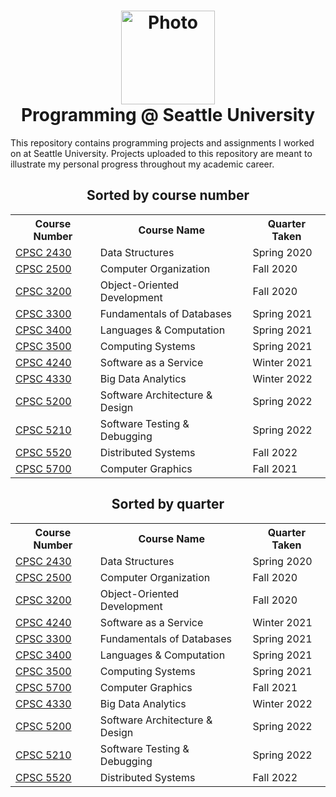<h1 align="center">
  <image alt="Photo" src="./SU_Dark.jpg" width=150 height=150 /><br />
  Programming @ Seattle University
</h1>

This repository contains programming projects and assignments I worked on at Seattle University. Projects uploaded to this repository are meant to illustrate my personal progress throughout my academic career.

<h2 align="center">Sorted by course number</h2>

<table align="center">
  <tr>
    <th>Course Number</th>
    <th>Course Name</th>
    <th>Quarter Taken</th>
  </tr>
  <tr>
    <td><a href="./CPSC 2430 Data Structures">CPSC 2430</a></td>
    <td>Data Structures</td>
    <td>Spring 2020</td>
  </tr>
  <tr>
    <td><a href="./CPSC 2500 Computer Organization">CPSC 2500</a></td>
    <td>Computer Organization</td>
    <td>Fall 2020</td>
  </tr>
  <tr>
    <td><a href="./CPSC 3200 Object-Oriented Development">CPSC 3200</a></td>
    <td>Object-Oriented Development</td>
    <td>Fall 2020</td>
  </tr>
  <tr>
    <td><a href="./CPSC 3300 Fundamentals of Databases">CPSC 3300</a></td>
    <td>Fundamentals of Databases</td>
    <td>Spring 2021</td>
  </tr>
  <tr>
    <td><a href="./CPSC 3400 Languages & Computation">CPSC 3400</a></td>
    <td>Languages & Computation</td>
    <td>Spring 2021</td>
  </tr>
  <tr>
    <td><a href="./CPSC 3500 Computing Systems">CPSC 3500</a></td>
    <td>Computing Systems</td>
    <td>Spring 2021</td>
  </tr>
  <tr>
    <td><a href="./CPSC 4240 Software as a Service">CPSC 4240</a></td>
    <td>Software as a Service</td>
    <td>Winter 2021</td>
  </tr>
  <tr>
    <td><a href="./CPSC 4330 Big Data Analytics">CPSC 4330</a></td>
    <td>Big Data Analytics</td>
    <td>Winter 2022</td>
  </tr>
  <tr>
    <td><a href="./CPSC 5200 Software Architecture & Design">CPSC 5200</a></td>
    <td>Software Architecture & Design</td>
    <td>Spring 2022</td>
  </tr>
  <tr>
    <td><a href="./CPSC 5210 Software Testing & Debugging">CPSC 5210</a></td>
    <td>Software Testing & Debugging</td>
    <td>Spring 2022</td>
  </tr>
  <tr>
    <td><a href="./CPSC 5520 Distributed Systems">CPSC 5520</a></td>
    <td>Distributed Systems</td>
    <td>Fall 2022</td>
  </tr>
  <tr>
    <td><a href="./CPSC 5700 Computer Graphics">CPSC 5700</a></td>
    <td>Computer Graphics</td>
    <td>Fall 2021</td>
  </tr>
</table>

<h2 align="center">Sorted by quarter</h2>

<table align="center">
  <tr>
    <th>Course Number</th>
    <th>Course Name</th>
    <th>Quarter Taken</th>
  </tr>
  <tr>
    <td><a href="./CPSC 2430 Data Structures">CPSC 2430</a></td>
    <td>Data Structures</td>
    <td>Spring 2020</td>
  </tr>
  <tr>
    <td><a href="./CPSC 2500 Computer Organization">CPSC 2500</a></td>
    <td>Computer Organization</td>
    <td>Fall 2020</td>
  </tr>
  <tr>
    <td><a href="./CPSC 3200 Object-Oriented Development">CPSC 3200</a></td>
    <td>Object-Oriented Development</td>
    <td>Fall 2020</td>
  </tr>
  <tr>
    <td><a href="./CPSC 4240 Software as a Service">CPSC 4240</a></td>
    <td>Software as a Service</td>
    <td>Winter 2021</td>
  </tr>
  <tr>
    <td><a href="./CPSC 3300 Fundamentals of Databases">CPSC 3300</a></td>
    <td>Fundamentals of Databases</td>
    <td>Spring 2021</td>
  </tr>
  <tr>
    <td><a href="./CPSC 3400 Languages & Computation">CPSC 3400</a></td>
    <td>Languages & Computation</td>
    <td>Spring 2021</td>
  </tr>
  <tr>
    <td><a href="./CPSC 3500 Computing Systems">CPSC 3500</a></td>
    <td>Computing Systems</td>
    <td>Spring 2021</td>
  </tr>
  <tr>
    <td><a href="./CPSC 5700 Computer Graphics">CPSC 5700</a></td>
    <td>Computer Graphics</td>
    <td>Fall 2021</td>
  </tr>
  <tr>
    <td><a href="./CPSC 4330 Big Data Analytics">CPSC 4330</a></td>
    <td>Big Data Analytics</td>
    <td>Winter 2022</td>
  </tr>
  <tr>
    <td><a href="./CPSC 5200 Software Architecture & Design">CPSC 5200</a></td>
    <td>Software Architecture & Design</td>
    <td>Spring 2022</td>
  </tr>
  <tr>
    <td><a href="./CPSC 5210 Software Testing & Debugging">CPSC 5210</a></td>
    <td>Software Testing & Debugging</td>
    <td>Spring 2022</td>
  </tr>
  <tr>
    <td><a href="./CPSC 5520 Distributed Systems">CPSC 5520</a></td>
    <td>Distributed Systems</td>
    <td>Fall 2022</td>
  </tr>
</table>
